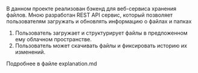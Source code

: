 В данном проекте реализован бэкенд для веб-сервиса хранения файлов. Мною разработан REST API сервис, который позволяет пользователям загружать и обновлять информацию о файлах и папках

1. Пользователь загружает и структурирует файлы в предложенном ему облачном пространстве.
2. Пользователь может скачивать файлы и фиксировать историю их изменений.

Подробнее в файле explanation.md
